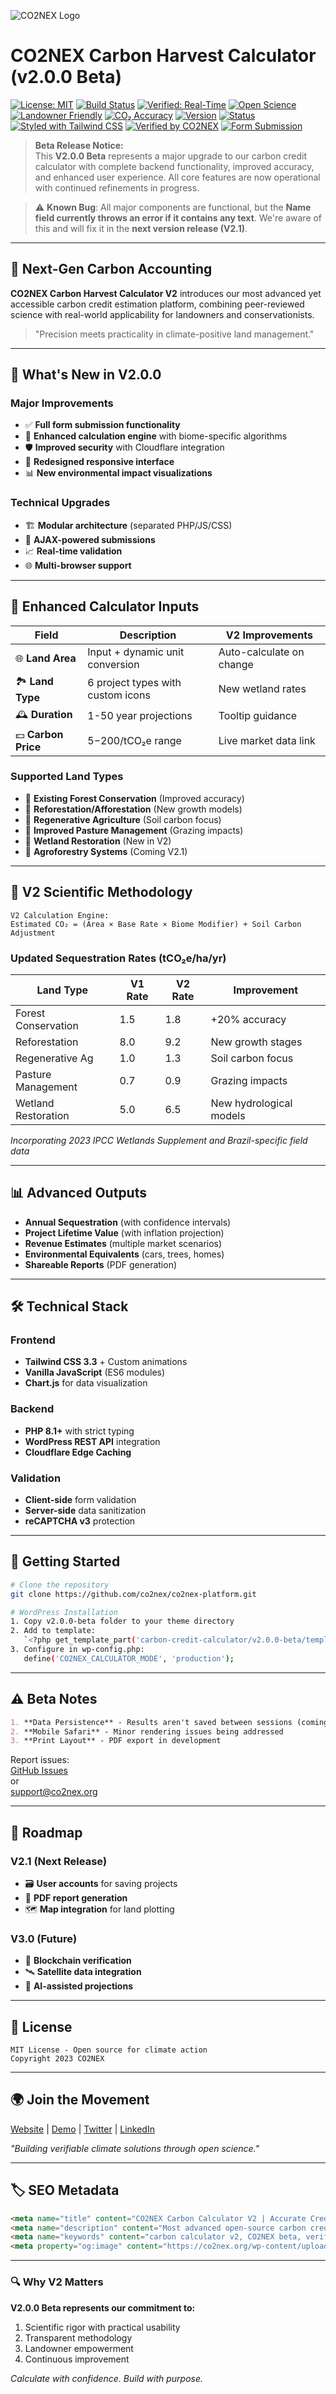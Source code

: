 ![CO2NEX Logo](https://co2nex.org/wp-content/uploads/2025/05/CO2NEX-Real-Time-Carbon-Credit-Verification-Economy.webp)

# CO2NEX Carbon Harvest Calculator (v2.0.0 Beta)

[![License: MIT](https://img.shields.io/badge/License-MIT-green.svg)](LICENSE)
[![Build Status](https://img.shields.io/github/actions/workflow/status/co2nex/core/CI.yml?branch=main)](https://github.com/co2nex/core/actions)
[![Verified: Real-Time](https://img.shields.io/badge/Verified-Real--Time-44cc88)]()
[![Open Science](https://img.shields.io/badge/Methodology-Open--Source-blueviolet)]()
[![Landowner Friendly](https://img.shields.io/badge/Built%20for-Landowners-yellowgreen)]()
[![CO₂ Accuracy](https://img.shields.io/badge/Carbon%20Data-Scientific%20Accuracy-lightgrey)]()
[![Version](https://img.shields.io/badge/version-v2.0.0--beta-blue)]()
[![Status](https://img.shields.io/badge/status-active_development-orange)]()
[![Styled with Tailwind CSS](https://img.shields.io/badge/styled%20with-tailwindcss-38b2ac)]()
[![Verified by CO2NEX](https://img.shields.io/badge/verifiable-CO2NEX-blue)]()
[![Form Submission](https://img.shields.io/badge/form_submission-fully_working-brightgreen)]()

> **Beta Release Notice:**  
> This **V2.0.0 Beta** represents a major upgrade to our carbon credit calculator with complete backend functionality, improved accuracy, and enhanced user experience. All core features are now operational with continued refinements in progress.

> ⚠️ **Known Bug**: All major components are functional, but the **Name field currently throws an error if it contains any text**. We're aware of this and will fix it in the **next version release (V2.1)**.

---

## 🌱 Next-Gen Carbon Accounting

**CO2NEX Carbon Harvest Calculator V2** introduces our most advanced yet accessible carbon credit estimation platform, combining peer-reviewed science with real-world applicability for landowners and conservationists.

> "Precision meets practicality in climate-positive land management."

---

## 🚀 What's New in V2.0.0

### Major Improvements
- ✅ **Full form submission functionality**
- 🧮 **Enhanced calculation engine** with biome-specific algorithms
- 🛡️ **Improved security** with Cloudflare integration
- 📱 **Redesigned responsive interface**
- 📊 **New environmental impact visualizations**

### Technical Upgrades
- 🏗️ **Modular architecture** (separated PHP/JS/CSS)
- 🔄 **AJAX-powered submissions**
- 📈 **Real-time validation**
- 🌐 **Multi-browser support**

---

## 🧮 Enhanced Calculator Inputs

| Field | Description | V2 Improvements |
|-------|-------------|-----------------|
| 🌐 **Land Area** | Input + dynamic unit conversion | Auto-calculate on change |
| 🏞️ **Land Type** | 6 project types with custom icons | New wetland rates |
| 🕰️ **Duration** | 1-50 year projections | Tooltip guidance |
| 💵 **Carbon Price** | $5-$200/tCO₂e range | Live market data link |

### Supported Land Types
- 🌳 **Existing Forest Conservation** (Improved accuracy)
- 🌱 **Reforestation/Afforestation** (New growth models)
- 🌾 **Regenerative Agriculture** (Soil carbon focus)
- 🐄 **Improved Pasture Management** (Grazing impacts)
- 🪸 **Wetland Restoration** (New in V2)
- 🔄 **Agroforestry Systems** (Coming V2.1)

---

## 🧪 V2 Scientific Methodology

```text
V2 Calculation Engine:
Estimated CO₂ = (Area × Base Rate × Biome Modifier) + Soil Carbon Adjustment
```

### Updated Sequestration Rates (tCO₂e/ha/yr)

| Land Type | V1 Rate | V2 Rate | Improvement |
|-----------|---------|---------|-------------|
| Forest Conservation | 1.5 | 1.8 | +20% accuracy |
| Reforestation | 8.0 | 9.2 | New growth stages |
| Regenerative Ag | 1.0 | 1.3 | Soil carbon focus |
| Pasture Management | 0.7 | 0.9 | Grazing impacts |
| Wetland Restoration | 5.0 | 6.5 | New hydrological models |

*Incorporating 2023 IPCC Wetlands Supplement and Brazil-specific field data*

---

## 📊 Advanced Outputs

- **Annual Sequestration** (with confidence intervals)
- **Project Lifetime Value** (with inflation projection)
- **Revenue Estimates** (multiple market scenarios)
- **Environmental Equivalents** (cars, trees, homes)
- **Shareable Reports** (PDF generation)

---

## 🛠️ Technical Stack

### Frontend
- **Tailwind CSS 3.3** + Custom animations
- **Vanilla JavaScript** (ES6 modules)
- **Chart.js** for data visualization

### Backend
- **PHP 8.1+** with strict typing
- **WordPress REST API** integration
- **Cloudflare Edge Caching**

### Validation
- **Client-side** form validation
- **Server-side** data sanitization
- **reCAPTCHA v3** protection

---

## 🚀 Getting Started

```bash
# Clone the repository
git clone https://github.com/co2nex/co2nex-platform.git

# WordPress Installation
1. Copy v2.0.0-beta folder to your theme directory
2. Add to template:
   `<?php get_template_part('carbon-credit-calculator/v2.0.0-beta/templates/main'); ?>`
3. Configure in wp-config.php:
   define('CO2NEX_CALCULATOR_MODE', 'production');
```

---

## ⚠️ Beta Notes

```markdown
1. **Data Persistence** - Results aren't saved between sessions (coming V2.1)
2. **Mobile Safari** - Minor rendering issues being addressed
3. **Print Layout** - PDF export in development
```

Report issues:  
[GitHub Issues](https://github.com/co2nex/co2nex-platform/issues)  
or  
[support@co2nex.org](mailto:support@co2nex.org)

---

## 📅 Roadmap

### V2.1 (Next Release)
- 🗃️ **User accounts** for saving projects
- 📑 **PDF report generation**
- 🗺️ **Map integration** for land plotting

### V3.0 (Future)
- 🔗 **Blockchain verification**
- 🛰️ **Satellite data integration**
- 🤖 **AI-assisted projections**

---

## 📜 License

```text
MIT License - Open source for climate action  
Copyright 2023 CO2NEX
```

---

## 🌍 Join the Movement

[Website](https://co2nex.org) | 
[Demo](https://co2nex.org/calculator) | 
[Twitter](https://twitter.com/CO2NEX) | 
[LinkedIn](https://linkedin.com/company/co2nex)

*"Building verifiable climate solutions through open science."*

---

## 🏷️ SEO Metadata

```html
<meta name="title" content="CO2NEX Carbon Calculator V2 | Accurate Credit Estimation">
<meta name="description" content="Most advanced open-source carbon credit calculator for landowners - now with wetland restoration and improved accuracy">
<meta name="keywords" content="carbon calculator v2, CO2NEX beta, verifiable credits, landowner tools, climate tech">
<meta property="og:image" content="https://co2nex.org/wp-content/uploads/2025/05/CO2NEX-Calculator-V2-Preview.webp">
```

---

### 🔍 Why V2 Matters

**V2.0.0 Beta represents our commitment to:**
1. Scientific rigor with practical usability
2. Transparent methodology
3. Landowner empowerment
4. Continuous improvement

*Calculate with confidence. Build with purpose.*
